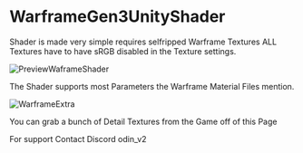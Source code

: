 # WarframeGen3UnityShader
Shader is made very simple requires selfripped Warframe Textures
ALL Textures have to have sRGB disabled in the Texture settings.

![PreviewWaframeShader](https://github.com/Odinv2/WarframeGen3UnityShader/assets/150294331/89d2f41e-eb4e-4fc8-b604-944694fa0248)

The Shader supports most Parameters the Warframe Material Files mention.

![WarframeExtra](https://github.com/Odinv2/WarframeGen3UnityShader/assets/150294331/31d16128-c955-45c6-b628-e9b0554b9bee)

You can grab a bunch of Detail Textures from the Game off of this Page

For support Contact Discord
odin_v2 
